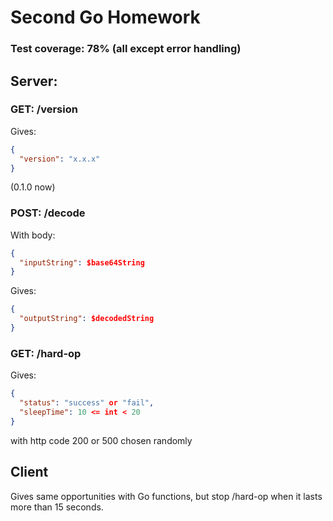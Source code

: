 # Second Go Homework
### Test coverage: 78% (all except error handling)


## Server:

### GET: /version
Gives:
```json
{
  "version": "x.x.x"
}
```
(0.1.0 now)

### POST: /decode
With body:
```json
{
  "inputString": $base64String
}
```
Gives:
```json
{
  "outputString": $decodedString
}
```
### GET: /hard-op
Gives:
```json
{
  "status": "success" or "fail",
  "sleepTime": 10 <= int < 20
}
```
with http code 200 or 500 chosen randomly

## Client
Gives same opportunities with Go functions, but stop /hard-op when it lasts more than 15 seconds.